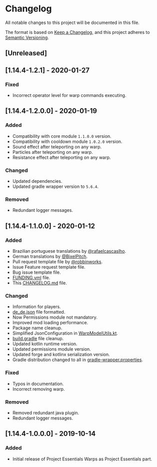 # Changelog
All notable changes to this project will be documented in this file.

The format is based on [Keep a Changelog](https://keepachangelog.com/en/1.0.0/),
and this project adheres to [Semantic Versioning](https://semver.org/spec/v2.0.0.html).

## [Unreleased]

## [1.14.4-1.2.1] - 2020-01-27

### Fixed
- Incorrect operator level for warp commands executing.

## [1.14.4-1.2.0.0] - 2020-01-19

### Added
- Compatibility with core module `1.1.0.0` version.
- Compatibility with cooldown module `1.0.2.0` version.
- Sound effect after teleporting on any warp.
- Particles after teleporting on any warp.
- Resistance effect after teleporting on any warp.

### Changed
- Updated dependencies.
- Updated gradle wrapper version to `5.6.4`.

### Removed
- Redundant logger messages.

## [1.14.4-1.1.0.0] - 2020-01-12
  
### Added 
- Brazilian portuguese translations by [@rafaelcascaslho](https://github.com/rafaelcascaslho).
- German translations by [@BixelPitch](https://github.com/BixelPitch).
- Pull request template file by [@robbinworks](https://github.com/robbinworks).
- Issue Feature request template file.
- Bug issue template file.
- [FUNDING.yml](./.github/FUNDING.yml) file.
- This [CHANGELOG.md](./CHANGELOG.md) file.

### Changed
- Information for players.
- [de_de.json](./src/main/resources/assets/projectessentialswarps/lang/de_de.json) file formatted. 
- Now Permissions module not mandatory.
- Improved mod loading performance.
- Package name cleanup.
- Simplified JsonConfiguration in [WarpModelUtils.kt](./src/main/kotlin/com/mairwunnx/projectessentials/warps/models/WarpModelUtils.kt).
- [build.gradle](./build.gradle) file cleanup.
- Updated kotlin runtime version.
- Updated permissions module version.
- Updated forge and kotlinx serialization version.
- Gradle distribution changed to all in [gradle-wrapper.properties](./gradle/wrapper/gradle-wrapper.properties). 

### Fixed
- Typos in documentation.
- Incorrect removing warp.

### Removed
- Removed redundant java plugin.
- Redundant logger messages.

## [1.14.4-1.0.0.0] - 2019-10-14

### Added
- Initial release of Project Essentials Warps as Project Essentials part.
